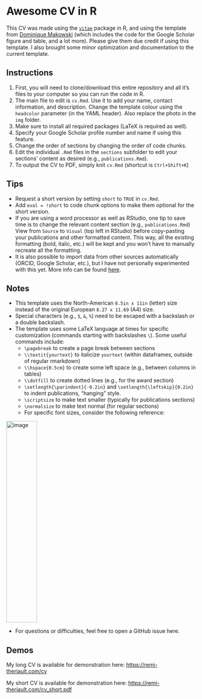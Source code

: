 
# Awesome CV in R

This CV was made using the
[`vitae`](https://pkg.mitchelloharawild.com/vitae/) package in R, and
using the template from [Dominique
Makowski](https://github.com/DominiqueMakowski/CV) (which includes the
code for the Google Scholar figure and table, and a lot more). Please
give them due credit if using this template. I also brought some minor
optimization and documentation to the current template.

## Instructions

1.  First, you will need to clone/download this entire repository and
    all it’s files to your computer so you can run the code in R.
2.  The main file to edit is `cv.Rmd`. Use it to add your name, contact
    information, and description. Change the template colour using the
    `headcolor` parameter (in the YAML header). Also replace the photo
    in the `img` folder.
3.  Make sure to install all required packages (LaTeX is required as
    well).
4.  Specify your Google Scholar profile number and name if using this
    feature.
5.  Change the order of sections by changing the order of code chunks.
6.  Edit the individual `.Rmd` files in the `sections` subfolder to edit
    your sections’ content as desired (e.g., `publications.Rmd`).
7.  To output the CV to PDF, simply knit `cv.Rmd` (shortcut is
    `Ctrl+Shift+K`)

## Tips

-   Request a short version by setting `short` to `TRUE` in `cv.Rmd`.
-   Add `eval = !short` to code chunk options to make them optional for
    the short version.
-   If you are using a word processor as well as RStudio, one tip to
    save time is to change the relevant content section (e.g.,
    `publications.Rmd`) View from `Source` to `Visual` (top left in
    RStudio) before copy-pasting your publications and other formatted
    content. This way, all the existing formatting (bold, italic, etc.)
    will be kept and you won’t have to manually recreate all the
    formatting.
-   It is also possible to import data from other sources automatically
    (ORCID, Google Scholar, etc.), but I have not personally
    experimented with this yet. More info can be found
    [here](https://pkg.mitchelloharawild.com/vitae/articles/data.html).

## Notes

-   This template uses the North-American `8.5in x 11in` (letter) size
    instead of the original European `8.27 x 11.69` (A4) size.
-   Special characters (e.g., `$`, `&`, `%`) need to be escaped with a
    backslash or a double backslash.
-   The template uses some LaTeX language at times for specific
    customization (commands starting with backslashes `\`). Some useful
    commands include:
    -   `\pagebreak` to create a page break between sections
    -   `\\textit{yourtext}` to italicize `yourtext` (within dataframes,
        outside of regular rmarkdown)
    -   `\\hspace{0.5cm}` to create some left space (e.g., between
        columns in tables)
    -   `\\dotfill` to create dotted lines (e.g., for the award section)
    -   `\setlength{\parindent}{-0.2in}` and
        `\setlength{\leftskip}{0.2in}` to indent publications, “hanging”
        style.
    -   `\scriptsize` to make text smaller (typically for publications
        sections)
    -   `\normalsize` to make text normal (for regular sections)
    -   For specific font sizes, consider the following reference: 

<img width="40%" height="531" alt="image" src="https://github.com/user-attachments/assets/6561307a-e7eb-432f-8bb3-8156987f1c31" />

-   For questions or difficulties, feel free to open a GitHub issue
    here.

## Demos

My long CV is available for demonstration here:
<https://remi-theriault.com/cv>

My short CV is available for demonstration here:
<https://remi-theriault.com/cv_short.pdf>
